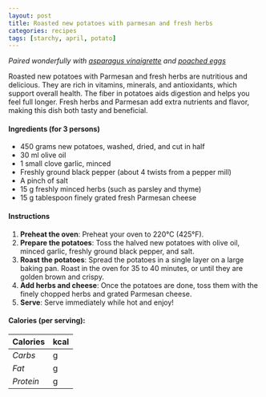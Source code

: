 ```yaml
---
layout: post
title: Roasted new potatoes with parmesan and fresh herbs
categories: recipes
tags: [starchy, april, potato]
---
```


*Paired wonderfully with <a href="/recipes/asparagus-vinaigrette">asparagus vinaigrette</a> and <a href="/recipes/poached-eggs">poached eggs</a>*

Roasted new potatoes with Parmesan and fresh herbs are nutritious and delicious. They are rich in vitamins, minerals, and antioxidants, which support overall health. The fiber in potatoes aids digestion and helps you feel full longer. Fresh herbs and Parmesan add extra nutrients and flavor, making this dish both tasty and beneficial.

#### Ingredients (for 3 persons)
- 450 grams new potatoes, washed, dried, and cut in half
- 30 ml olive oil
- 1 small clove garlic, minced
- Freshly ground black pepper (about 4 twists from a pepper mill)
- A pinch of salt
- 15 g freshly minced herbs (such as parsley and thyme)
- 15 g tablespoon finely grated fresh Parmesan cheese

#### Instructions

1. **Preheat the oven**: Preheat your oven to 220°C (425°F).
2. **Prepare the potatoes**: Toss the halved new potatoes with olive oil, minced garlic, freshly ground black pepper, and salt.
3. **Roast the potatoes**: Spread the potatoes in a single layer on a large baking pan. Roast in the oven for 35 to 40 minutes, or until they are golden brown and crispy.
4. **Add herbs and cheese**: Once the potatoes are done, toss them with the finely chopped herbs and grated Parmesan cheese.
5. **Serve**: Serve immediately while hot and enjoy!

#### Calories (per serving):

| **Calories** | kcal |
| ----------- | ----------- |
| *Carbs* | g |
| *Fat* | g |
| *Protein* | g |